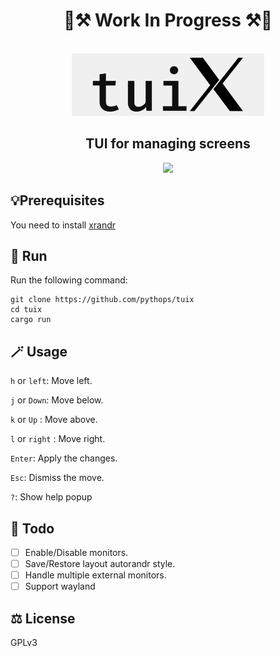 <div align="center">
  <h1> 🚧⚒️ Work In Progress ⚒️🚧 </h1>
  <br>
  <img height="100" src="assets/logo.png"/>
  <h2> TUI for managing screens </h2>
  <img src="https://github.com/pythops/tuix/assets/57548585/cc822af3-a854-4834-aaf9-834bfc05f7ed"/>
</div>

## 💡Prerequisites

You need to install [xrandr](https://command-not-found.com/xrandr)

## 🚀 Run

Run the following command:

```shell
git clone https://github.com/pythops/tuix
cd tuix
cargo run
```

## 🪄 Usage

`h` or `left`: Move left.

`j` or `Down`: Move below.

`k` or `Up` : Move above.

`l` or `right` : Move right.

`Enter`: Apply the changes.

`Esc`: Dismiss the move.

`?`: Show help popup

## 📝 Todo

- [ ] Enable/Disable monitors.
- [ ] Save/Restore layout autorandr style.
- [ ] Handle multiple external monitors.
- [ ] Support wayland

## ⚖️ License

GPLv3
